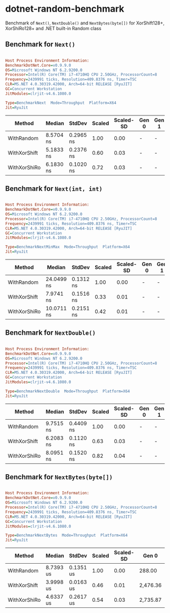 # dotnet-random-benchmark
Benchmark of `Next()`, `NextDouble()` and `NextBytes(byte[])` for XorShift128+, XorShiRo128+ and .NET built-in Random class

## Benchmark for `Next()`

```ini

Host Process Environment Information:
BenchmarkDotNet.Core=v0.9.9.0
OS=Microsoft Windows NT 6.2.9200.0
Processor=Intel(R) Core(TM) i7-4710HQ CPU 2.50GHz, ProcessorCount=8
Frequency=2439991 ticks, Resolution=409.8376 ns, Timer=TSC
CLR=MS.NET 4.0.30319.42000, Arch=64-bit RELEASE [RyuJIT]
GC=Concurrent Workstation
JitModules=clrjit-v4.6.1080.0

Type=BenchmarkNext  Mode=Throughput  Platform=X64  
Jit=RyuJit  

```
|       Method |    Median |    StdDev | Scaled | Scaled-SD | Gen 0 | Gen 1 | Gen 2 | Bytes Allocated/Op |
|------------- |---------- |---------- |------- |---------- |------ |------ |------ |------------------- |
|   WithRandom | 8.5704 ns | 0.2965 ns |   1.00 |      0.00 |     - |     - |     - |               0.00 |
| WithXorShift | 5.1833 ns | 0.2376 ns |   0.60 |      0.03 |     - |     - |     - |               0.00 |
| WithXorShiRo | 6.1830 ns | 0.1020 ns |   0.72 |      0.03 |     - |     - |     - |               0.00 |


## Benchmark for `Next(int, int)`

```ini

Host Process Environment Information:
BenchmarkDotNet.Core=v0.9.9.0
OS=Microsoft Windows NT 6.2.9200.0
Processor=Intel(R) Core(TM) i7-4710HQ CPU 2.50GHz, ProcessorCount=8
Frequency=2439991 ticks, Resolution=409.8376 ns, Timer=TSC
CLR=MS.NET 4.0.30319.42000, Arch=64-bit RELEASE [RyuJIT]
GC=Concurrent Workstation
JitModules=clrjit-v4.6.1080.0

Type=BenchmarkNextMinMax  Mode=Throughput  Platform=X64  
Jit=RyuJit  

```
|       Method |     Median |    StdDev | Scaled | Scaled-SD | Gen 0 | Gen 1 | Gen 2 | Bytes Allocated/Op |
|------------- |----------- |---------- |------- |---------- |------ |------ |------ |------------------- |
|   WithRandom | 24.0499 ns | 0.1312 ns |   1.00 |      0.00 |     - |     - |     - |               0.00 |
| WithXorShift |  7.9741 ns | 0.1516 ns |   0.33 |      0.01 |     - |     - |     - |               0.00 |
| WithXorShiRo | 10.0711 ns | 0.2151 ns |   0.42 |      0.01 |     - |     - |     - |               0.00 |


## Benchmark for `NextDouble()`

```ini

Host Process Environment Information:
BenchmarkDotNet.Core=v0.9.9.0
OS=Microsoft Windows NT 6.2.9200.0
Processor=Intel(R) Core(TM) i7-4710HQ CPU 2.50GHz, ProcessorCount=8
Frequency=2439991 ticks, Resolution=409.8376 ns, Timer=TSC
CLR=MS.NET 4.0.30319.42000, Arch=64-bit RELEASE [RyuJIT]
GC=Concurrent Workstation
JitModules=clrjit-v4.6.1080.0

Type=BenchmarkNextDouble  Mode=Throughput  Platform=X64  
Jit=RyuJit  

```
|       Method |    Median |    StdDev | Scaled | Scaled-SD | Gen 0 | Gen 1 | Gen 2 | Bytes Allocated/Op |
|------------- |---------- |---------- |------- |---------- |------ |------ |------ |------------------- |
|   WithRandom | 9.7515 ns | 0.4409 ns |   1.00 |      0.00 |     - |     - |     - |               0.00 |
| WithXorShift | 6.2083 ns | 0.1120 ns |   0.63 |      0.03 |     - |     - |     - |               0.00 |
| WithXorShiRo | 8.0951 ns | 0.1520 ns |   0.82 |      0.04 |     - |     - |     - |               0.00 |


## Benchmark for `NextBytes(byte[])`

```ini

Host Process Environment Information:
BenchmarkDotNet.Core=v0.9.9.0
OS=Microsoft Windows NT 6.2.9200.0
Processor=Intel(R) Core(TM) i7-4710HQ CPU 2.50GHz, ProcessorCount=8
Frequency=2439991 ticks, Resolution=409.8376 ns, Timer=TSC
CLR=MS.NET 4.0.30319.42000, Arch=64-bit RELEASE [RyuJIT]
GC=Concurrent Workstation
JitModules=clrjit-v4.6.1080.0

Type=BenchmarkNextBytes  Mode=Throughput  Platform=X64  
Jit=RyuJit  

```
|       Method |    Median |    StdDev | Scaled | Scaled-SD |    Gen 0 | Gen 1 | Gen 2 | Bytes Allocated/Op |
|------------- |---------- |---------- |------- |---------- |--------- |------ |------ |------------------- |
|   WithRandom | 8.7393 us | 0.1351 us |   1.00 |      0.00 |   288.00 |     - |     - |             531.85 |
| WithXorShift | 3.9998 us | 0.0163 us |   0.46 |      0.01 | 2,476.36 |     - |     - |           3,954.46 |
| WithXorShiRo | 4.6337 us | 0.2617 us |   0.54 |      0.03 | 2,735.87 |     - |     - |           4,367.64 |
